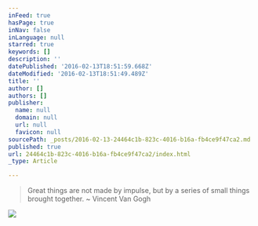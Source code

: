 ```yaml
---
inFeed: true
hasPage: true
inNav: false
inLanguage: null
starred: true
keywords: []
description: ''
datePublished: '2016-02-13T18:51:59.668Z'
dateModified: '2016-02-13T18:51:49.489Z'
title: ''
author: []
authors: []
publisher:
  name: null
  domain: null
  url: null
  favicon: null
sourcePath: _posts/2016-02-13-24464c1b-823c-4016-b16a-fb4ce9f47ca2.md
published: true
url: 24464c1b-823c-4016-b16a-fb4ce9f47ca2/index.html
_type: Article

---
```

> Great things are not made by impulse, but by a series of small things brought together. ~ Vincent Van Gogh

![](https://the-grid-user-content.s3-us-west-2.amazonaws.com/927e3185-92af-450f-b684-faf7c4102c07.jpg)